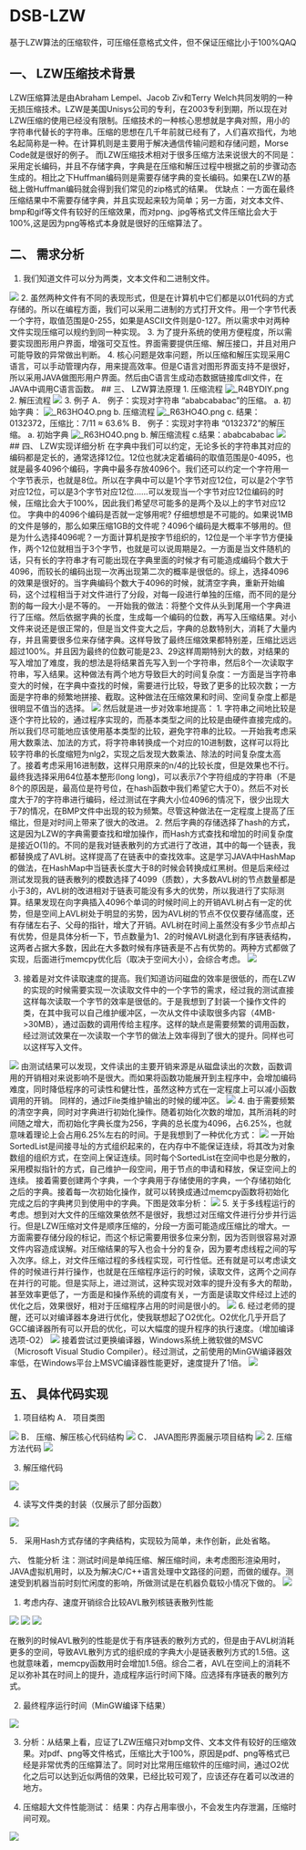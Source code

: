 # DSB-LZW
基于LZW算法的压缩软件，可压缩任意格式文件，但不保证压缩比小于100%QAQ
## 一、	LZW压缩技术背景
LZW压缩算法是由Abraham Lempel、Jacob Ziv和Terry Welch共同发明的一种无损压缩技术。LZW是美国Unisys公司的专利，在2003专利到期，所以现在对LZW压缩的使用已经没有限制。压缩技术的一种核心思想就是字典对照，用小的字符串代替长的字符串。压缩的思想在几千年前就已经有了，人们喜欢指代，为地名起简称是一种。在计算机则是主要用于解决通信传输问题和存储问题，Morse Code就是很好的例子。
而LZW压缩技术相对于很多压缩方法来说很大的不同是：采用定长编码，并且不存储字典，字典是在压缩和解压过程中根据之前的步骤动态生成的。相比之下Huffman编码则是需要存储字典的变长编码。如果在LZW的基础上做Huffman编码就会得到我们常见的zip格式的结果。
优缺点：一方面在最终压缩结果中不需要存储字典，并且实现起来较为简单；另一方面，对文本文件、bmp和gif等文件有较好的压缩效果，而对png、jpg等格式文件压缩比会大于100%,这是因为png等格式本身就是很好的压缩算法了。

## 二、	需求分析
1.	我们知道文件可以分为两类，文本文件和二进制文件。
<img src="https://s2.loli.net/2022/04/25/KqIxL21Zp5mUYhQ.png" >
2.	虽然两种文件有不同的表现形式，但是在计算机中它们都是以01代码的方式存储的。所以在编程方面，我们可以采用二进制的方式打开文件。用一个字节代表一个字符，取值范围是0-255，如果是ASCII文件则是0-127。所以需求中对两种文件实现压缩可以规约到同一种实现。
3.	为了提升系统的使用方便程度，所以需要实现图形用户界面，增强可交互性。界面需要提供压缩、解压接口，并且对用户可能导致的异常做出判断。
4.	核心问题是效率问题，所以压缩和解压实现采用C语言，可以手动管理内存，用来提高效率。但是C语言对图形界面支持不是很好，所以采用JAVA做图形用户界面。然后由C语言生成动态数据链接库dll文件，在JAVA中调用C语言函数。
## 三、	LZW算法原理
1.	压缩流程
<img src="https://s2.loli.net/2022/04/25/LasRZUcArxCqpzn.png" alt="_R4BYDIY.png">
2.	解压流程
<img src="https://s2.loli.net/2022/04/25/5Mwhk6flnVXyRJ3.png" >
3.	例子
A．	例子：实现对字符串 “ababcababac”的压缩。
a.	初始字典：
<img src="https://s2.loli.net/2022/04/25/51O82PBbd6tQYWE.png" alt="_R63HO4O.png">
b.	压缩流程
<img src="https://s2.loli.net/2022/04/25/qSIEa1wDhyAKMtG.png" alt="_R63HO4O.png">
c.	结果：0132372，压缩比：7/11 ≈ 63.6%
B．	例子：实现对字符串 “0132372”的解压缩。
a.	初始字典
 <img src="https://s2.loli.net/2022/04/25/51O82PBbd6tQYWE.png" alt="_R63HO4O.png">
b.	解压缩流程
c.结果：ababcababac
<img src="https://s2.loli.net/2022/04/25/qSIEa1wDhyAKMtG.png">
## 四、	LZW实现详细分析
在字典中我们可以约定，无论多长的字符串其对应的编码都是定长的，通常选择12位。12位也就决定着编码的取值范围是0-4095，也就是最多4096个编码，字典中最多存放4096个。我们还可以约定一个字符用一个字节表示，也就是8位。所以在字典中可以是1个字节对应12位，可以是2个字节对应12位，可以是3个字节对应12位......可以发现当一个字节对应12位编码的时候，压缩比会大于100%，因此我们希望尽可能多的是两个及以上的字节对应12位。
字典中的4096个编码是否就一定够用呢? 仔细想想是不可能的。如果说1MB的文件是够的，那么如果压缩1GB的文件呢？4096个编码是大概率不够用的。但是为什么选择4096呢？一方面计算机是按字节组织的，12位是一个半字节方便操作，两个12位就相当于3个字节，也就是可以说周期是2。一方面是当文件随机的话，只有长的字符串才有可能出现在字典里面的时候才有可能造成编码个数大于4096，而较长的编码出现一次再出现第二次的概率是很低的。综上，选择4096的效果是很好的。当字典编码个数大于4096的时候，就清空字典，重新开始编码，这个过程相当于对文件进行了分段，对每一段进行单独的压缩，而不同的是分割的每一段大小是不等的。
一开始我的做法：将整个文件从头到尾用一个字典进行了压缩。然后依据字典的长度，生成每一个编码的位数，再写入压缩结果。对小文件来说还是很正常的，但是当文件变大之后，字典的总数特别大，消耗了大量内存，并且需要很多位来存储字典。这样导致了最终压缩效果都特别差，压缩比远远超过100%。并且因为最终的位数可能是23、29这样周期特别大的数，对结果的写入增加了难度，我的想法是将结果首先写入到一个字符串，然后8个一次读取字符串，写入结果。这种做法有两个地方导致巨大的时间复杂度：一方面是当字符串变大的时候，在字典中查找的时候，需要进行比较，导致了更多的比较次数；一方面是字符串的频繁地拼接、截取。这种做法在压缩效果和时间、空间复杂度上都是很明显不值当的选择。
<img src="https://s2.loli.net/2022/04/25/JpcRErum2C5og8e.png" >
然后就是进一步对效率地提高：
1.	字符串之间地比较是逐个字符比较的，通过程序实现的，而基本类型之间的比较是由硬件直接完成的。所以我们尽可能地应该使用基本类型的比较，避免字符串的比较。一开始我考虑采用大数乘法、加法的方式，将字符串转换成一个对应的10进制数，这样可以将比较字符串的长度缩短为nlg2，实现之后发现大数乘法、除法的时间复杂度太高了。接着考虑采用16进制数，这样只用原来的n/4的比较长度，但是效果也不行。最终我选择采用64位基本整形(long long)，可以表示7个字符组成的字符串（不是8个的原因是，最高位是符号位，在hash函数中我们希望它大于0）。然后不对长度大于7的字符串进行编码，经过测试在字典大小位4096的情况下，很少出现大于7的情况，在BMP文件中出现的较为频繁。尽管这种做法在一定程度上提高了压缩比，但是对时间上带来了很大的改进。
2.	然后字典的存储选择了hash的方式，这是因为LZW的字典需要查找和增加操作，而Hash方式查找和增加的时间复杂度是接近O(1)的。不同的是我对链表散列的方式进行了改进，其中的每一个链表，我都替换成了AVL树。这样提高了在链表中的查找效率。这是学习JAVA中HashMap的做法，在HashMap中当链表长度大于8的时候会转换成红黑树。但是后来经过测试发现我的链表散列的模数选择了4099（质数），大多数AVL树的节点数量都是小于3的，AVL树的改进相对于链表可能没有多大的优势，所以我进行了实际测算。结果发现在向字典插入4096个单词的时候时间上的开销AVL树占有一定的优势，但是空间上AVL树处于明显的劣势，因为AVL树的节点不仅仅要存储高度，还有存储左右子、父母的指针，增大了开销。AVL树在时间上虽然没有多少节点却占有优势，但是具体分析一下，节点数量为1、2的时候AVL树退化到有序链表结构，这两者占据大多数，因此在大多数时候有序链表是不占有优势的。两种方式都做了实现，后面进行memcpy优化后（取决于空间大小），会综合考虑。
<img src="https://s2.loli.net/2022/04/25/JpcRErum2C5og8e.png" >
 
3.	接着是对文件读取速度的提高。我们知道访问磁盘的效率是很低的，而在LZW的实现的时候需要实现一次读取文件中的一个字节的需求，经过我的测试直接这样每次读取一个字节的效率是很低的。于是我想到了封装一个操作文件的类，在其中我可以自己维护缓冲区，一次从文件中读取很多内容（4MB->30MB），通过函数的调用传给主程序。这样的缺点是需要频繁的调用函数，经过测试效果在一次读取一个字节的做法上效率得到了很大的提升。同样也可以这样写入文件。
<img src="https://s2.loli.net/2022/04/25/z9iXNQsJPoYr2Vc.png" >
      由测试结果可以发现，文件读出的主要开销来源是从磁盘读出的次数，函数调用的开销相对来说影响不是很大。而如果将函数功能展开到主程序中，会增加编码难度，同时降低程序的可读性和健壮性，虽然这种方式在一定程度上可以减小函数调用的开销。
      同样的，通过File类维护输出的时候的缓冲区。
 <img src="https://s2.loli.net/2022/04/25/3seTurlxQiwyO9t.png" >
4.	由于需要频繁的清空字典，同时对字典进行初始化操作。随着初始化次数的增加，其所消耗的时间随之增大，而初始化字典长度为256，字典的总长度为4096，占6.25%，也就意味着理论上会占用6.25%左右的时间。于是我想到了一种优化方式：
 <img src="https://s2.loli.net/2022/04/25/E1Xb3iQWAF5Y68j.png" >
一开始SortedList是间接寻址的方式组织起来的，在内存中不能保证连续，将其改为对象数组的组织方式，在空间上保证连续。同时每个SortedList在空间中也是分散的，采用模拟指针的方式，自己维护一段空间，用于节点的申请和释放，保证空间上的连续。
接着需要创建两个字典，一个字典用于存储使用的字典，一个存储初始化之后的字典。接着每一次初始化操作，就可以转换成通过memcpy函数将初始化完成之后的字典拷贝到使用中的字典。下图是效率分析： 
 <img src="https://s2.loli.net/2022/04/25/kbB3hxfOnJYKHq1.png" >
5.	关于多线程运行的考虑。想到对大文件的压缩效果依然不是很好，我想过对压缩文件进行分步并行运行。但是LZW压缩对文件是顺序压缩的，分段一方面可能造成压缩比的增大。一方面需要存储分段的标记，而这个标记需要用很多位来分割，因为否则很容易对源文件内容造成误解。对压缩结果的写入也会十分的复杂，因为要考虑线程之间的写入次序。综上，对文件压缩过程的多线程实现，可行性低。还有就是可以考虑读文件的时候进行并行操作，也就是在压缩程序运行的时候，读取文件，这两个之间存在并行的可能。但是实际上，进过测试，这种实现对效率的提升没有多大的帮助，甚至效率更低了，一方面是和操作系统的调度有关，一方面是读取文件经过上述的优化之后，效果很好，相对于压缩程序占用的时间是很小的。
<img src="https://s2.loli.net/2022/04/25/EF4gZKT7o1njNmi.png" >
6.	经过老师的提醒，还可以对编译器本身进行优化，使我联想起了O2优化。O2优化几乎开启了GCC编译器所有可以开启的优化，可以大幅度的提升程序的执行速度。（增加编译选项-O2）
 <img src="https://s2.loli.net/2022/04/25/mdtoEzCpSWMlgGx.png" >
     接着尝试过更换编译器，Windows系统上微软做的MSVC（Microsoft Visual Studio Compiler）。经过测试，之前使用的MinGW编译器效率低，在Windows平台上MSVC编译器性能更好，速度提升了1倍。
    <img src="https://s2.loli.net/2022/04/25/tQAGSpJxvMNr4l9.png" >

## 五、	具体代码实现
1.	项目结构
A． 项目类图
<img src="https://s2.loli.net/2022/04/25/M18svigC2z4DxdO.png" >
  B． 压缩、解压核心代码结构
<img src="https://s2.loli.net/2022/04/25/VPr9jU8sBZXyIOH.png" >
 C． JAVA图形界面展示项目结构
<img src="https://s2.loli.net/2022/04/25/BRrGx9DCJ7ZqS6v.png" >
2.	压缩方法代码
<img src="https://s2.loli.net/2022/04/25/7TPR2KieltwF1z5.png" >

3.	解压缩代码
 
<a href="https://sm.ms/image/BRrGx9DCJ7ZqS6v" target="_blank"><img src="https://s2.loli.net/2022/04/25/BRrGx9DCJ7ZqS6v.png" ></a>


4.	读写文件类的封装（仅展示了部分函数）
 
  <a href="https://sm.ms/image/JhHcjqwr51e6oKV" target="_blank"><img src="https://s2.loli.net/2022/04/25/JhHcjqwr51e6oKV.png" ></a>

5． 采用Hash方式存储的字典结构，实现较为简单，未作创新，此处省略。

六、	性能分析
注：测试时间是单纯压缩、解压缩时间，未考虑图形渲染用时，JAVA虚拟机用时，以及为解决C/C++语言处理中文路径的问题，而做的缓存。测速受到机器当前时刻忙闲度的影响，所做测试是在机器负载较小情况下做的。
 <img src="https://s2.loli.net/2022/04/25/7YTX6LgHqkzt9jU.png" >
1.	考虑内存、速度开销综合比较AVL散列核链表散列性能

<img src="https://s2.loli.net/2022/04/25/JpcRErum2C5og8e.png" >
<img src="https://s2.loli.net/2022/04/25/NnT5C2BdL1Jxhez.png" >
<img src="https://s2.loli.net/2022/04/25/DWhHnpw3PjfM2za.png" >
 
在散列的时候AVL散列的性能是优于有序链表的散列方式的，但是由于AVL树消耗更多的空间，导致AVL散列方式的组织成的字典大小是链表散列方式的1.5倍。这也就意味着，memcpy函数用时会增加1.5倍。综合二者，AVL在空间上的消耗不足以弥补其在时间上的提升，造成程序运行时间下降。应选择有序链表的散列方式。

2.	最终程序运行时间（MinGW编译下结果）
 <img src="https://s2.loli.net/2022/04/25/fyPXLQnwF427xDc.png" >

3.	分析：从结果上看，应证了LZW压缩只对bmp文件、文本文件有较好的压缩效果。对pdf、png等文件格式，压缩比大于100%，原因是pdf、png等格式已经是非常优秀的压缩算法了。同时对比常用压缩软件的压缩时间，通过O2优化之后可以达到近似两倍的效果，已经比较可观了，应该还存在着可以改进的地方。

4.	压缩超大文件性能测试：
结果：内存占用率很小，不会发生内存泄漏，压缩时间可观。
<img src="https://s2.loli.net/2022/04/25/tIXgbzFdLwq4eJD.png" >




         
                                                             
                                                             
